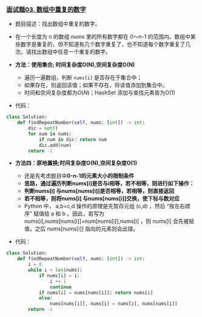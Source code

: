 ### [面试题03. 数组中重复的数字](https://leetcode-cn.com/problems/shu-zu-zhong-zhong-fu-de-shu-zi-lcof/)

- 题目描述：找出数组中重复的数字。
- 在一个长度为 n 的数组 nums 里的所有数字都在 0～n-1 的范围内。数组中某些数字是重复的，但不知道有几个数字重复了，也不知道每个数字重复了几次。请找出数组中任意一个重复的数字。

- **方法：使用集合; 时间复杂度O(N),空间复杂度O(N)**
  - 遍历一遍数组，判断 `nums[i]` 是否存在于集合中；
  - 如果存在，则返回该值；如果不存在，将该值添加到集合中。
  - 时间和空间复杂度都为$O(N)$；HashSet 添加与查找元素皆为O(1)

- 代码：

```python
class Solution:
    def findRepeatNumber(self, nums: [int]) -> int:
        dic = set()
        for num in nums:
            if num in dic: return num
            dic.add(num)
        return -1
```

- **方法四：原地置换;时间复杂度O(N),空间复杂度O(1)**
  - 还是先考虑题目中**0-n-1的元素大小的限制条件**
  - **思路，通过遍历判断nums[i]是否与i相等，若不相等，则进行如下操作：**
  - **判断nums[i] 与nums[nums[i]]是否相等，若相等，则直接返回**
  - **若不相等，则将nums[i] 与nums[nums[i]]交换，使下标与数对应**
  - Python 中， a,b=c,d 操作的原理是先暂存元组 (c,d) ，然后 “按左右顺序” 赋值给 a 和 b 。因此，若写为 nums[i],nums[nums[i]]=num[nums[i]],nums[i] ，则 nums[i] 会先被赋值，之后 nums[nums[i]] 指向的元素则会出错。

- 代码：

```python
class Solution:
    def findRepeatNumber(self, nums: [int]) -> int:
        i = 0
        while i < len(nums):
            if nums[i] = i:
                i += 1
                continue
            if nums[i] = nums[nums[i]]: return nums[i]
            else:
                nums[nums[i]], nums[i] = nums[i], nums[nums[i]]
        return -1
```